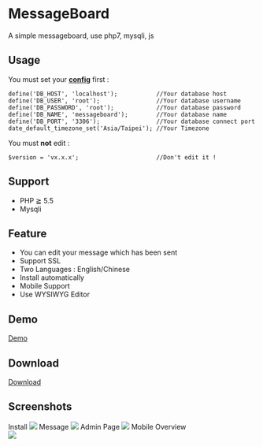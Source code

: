 # MessageBoard
A simple messageboard, use php7, mysqli, js

## Usage
You must set your **[config](./admin/condb.php#L4-L9)** first :<br />
```
define('DB_HOST', 'localhost');           //Your database host
define('DB_USER', 'root');                //Your database username
define('DB_PASSWORD', 'root');            //Your database password
define('DB_NAME', 'messageboard');        //Your database name
define('DB_PORT', '3306');                //Your database connect port
date_default_timezone_set('Asia/Taipei'); //Your Timezone
```
You must **not** edit :<br />
```
$version = 'vx.x.x';                      //Don't edit it !
```
## Support
- PHP ≧ 5.5
- Mysqli

## Feature
- You can edit your message which has been sent
- Support SSL
- Two Languages : English/Chinese
- Install automatically
- Mobile Support
- Use WYSIWYG Editor

## Demo
[Demo](https://www.nehscsa.com/test/messageboard/)

## Download
[Download](https://github.com/carry0987/MessageBoard/releases)

## Screenshots
Install
![](https://i.imgur.com/urfaIYg.jpg)
Message
![](https://i.imgur.com/YQOZHlm.jpg)
Admin Page
![](https://i.imgur.com/uHISGPo.jpg)
Mobile Overview<br />
![](http://i.imgur.com/JTovlzE.jpg)
